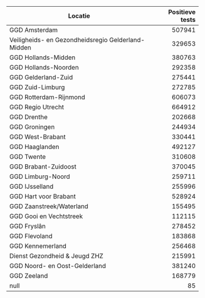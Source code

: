 | Locatie | Positieve tests |
|---------|----------------:|
| GGD Amsterdam                            | 507941 |
| Veiligheids- en Gezondheidsregio Gelderland-Midden | 329653 |
| GGD Hollands-Midden                      | 380763 |
| GGD Hollands-Noorden                     | 292358 |
| GGD Gelderland-Zuid                      | 275441 |
| GGD Zuid-Limburg                         | 272785 |
| GGD Rotterdam-Rijnmond                   | 606073 |
| GGD Regio Utrecht                        | 664912 |
| GGD Drenthe                              | 202668 |
| GGD Groningen                            | 244934 |
| GGD West-Brabant                         | 330441 |
| GGD Haaglanden                           | 492127 |
| GGD Twente                               | 310608 |
| GGD Brabant-Zuidoost                     | 370045 |
| GGD Limburg-Noord                        | 259711 |
| GGD IJsselland                           | 255996 |
| GGD Hart voor Brabant                    | 528924 |
| GGD Zaanstreek/Waterland                 | 155495 |
| GGD Gooi en Vechtstreek                  | 112115 |
| GGD Fryslân                              | 278452 |
| GGD Flevoland                            | 183868 |
| GGD Kennemerland                         | 256468 |
| Dienst Gezondheid & Jeugd ZHZ            | 215991 |
| GGD Noord- en Oost-Gelderland            | 381240 |
| GGD Zeeland                              | 168779 |
| null                                     |    85 |
